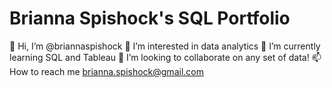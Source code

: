 # Brianna Spishock's SQL Portfolio

👋 Hi, I’m @briannaspishock
👀 I’m interested in data analytics
🌱 I’m currently learning SQL and Tableau
💞️ I’m looking to collaborate on any set of data!
📫 How to reach me brianna.spishock@gmail.com
